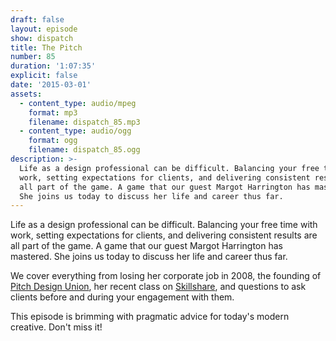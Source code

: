 ```yaml
---
draft: false
layout: episode
show: dispatch
title: The Pitch
number: 85
duration: '1:07:35'
explicit: false
date: '2015-03-01'
assets:
  - content_type: audio/mpeg
    format: mp3
    filename: dispatch_85.mp3
  - content_type: audio/ogg
    format: ogg
    filename: dispatch_85.ogg
description: >-
  Life as a design professional can be difficult. Balancing your free time with
  work, setting expectations for clients, and delivering consistent results are
  all part of the game. A game that our guest Margot Harrington has mastered.
  She joins us today to discuss her life and career thus far.
---
```

Life as a design professional can be difficult. Balancing your free time with work, setting expectations for clients, and delivering consistent results are all part of the game. A game that our guest Margot Harrington has mastered. She joins us today to discuss her life and career thus far.

We cover everything from losing her corporate job in 2008, the founding of [Pitch Design Union](http://pitchdesignunion.com), her recent class on [Skillshare](http://skl.sh/1GMmUAo), and questions to ask clients before and during your engagement with them.

This episode is brimming with pragmatic advice for today's modern creative. Don't miss it!